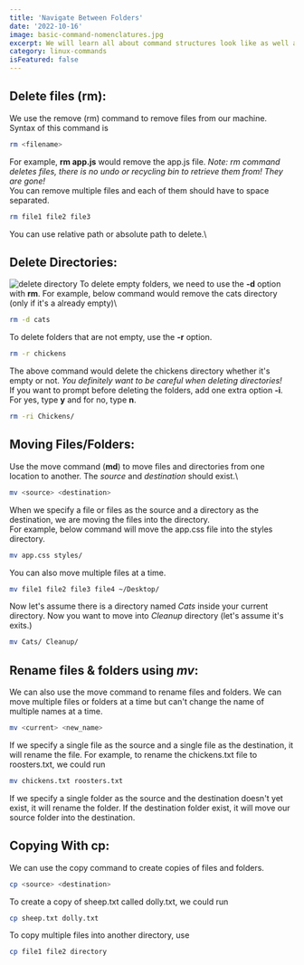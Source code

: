 ```yaml
---
title: 'Navigate Between Folders'
date: '2022-10-16'
image: basic-command-nomenclatures.jpg
excerpt: We will learn all about command structures look like as well as arguments and options. We also learn combining options and long form options and when what have to use! Also learn some commands.
category: linux-commands
isFeatured: false
---
```


## Delete files (**rm**):
We use the remove (rm) command to remove files from our machine. Syntax of this command is
```bash
rm <filename>
```
For example, **rm app.js** would remove the app.js file. *Note: rm command deletes files, there is no undo or recycling bin to retrieve them from! They are gone!*\
You can remove multiple files and each of them should have to space separated.
```bash
rm file1 file2 file3
```
You can use relative path or absolute path to delete.\

## Delete Directories:
![delete directory](https://assets.telegraphindia.com/telegraph/2020/Sep/1600593720_1shutterstock_406413301.jpg)
To delete empty folders, we need to use the **-d** option with **rm**. For example, below command would remove the cats directory (only if it's a already empty)\
```bash
rm -d cats
```
To delete folders that are not empty, use the **-r** option.
```bash
rm -r chickens
```
The above command would delete the chickens directory whether it's empty or not. *You definitely want to be careful when deleting directories!*\
If you want to prompt before deleting the folders, add one extra option **-i**. For yes, type **y** and for no, type **n**.
```bash
rm -ri Chickens/
```

## Moving Files/Folders:
Use the move command (**md**) to move files and directories from one location to another. The *source* and *destination* should exist.\
```bash
mv <source> <destination>
```
When we specify a file or files as the source and a directory as the destination, we are moving the files into the directory.\
For example, below command will move the app.css file into the styles directory.
```bash
mv app.css styles/
```
You can also move multiple files at a time.
```bash
mv file1 file2 file3 file4 ~/Desktop/
```
Now let's assume there is a directory named *Cats* inside your current directory. Now you want to move into *Cleanup* directory (let's assume it's exits.)
```bash
mv Cats/ Cleanup/
```

## Rename files & folders using *mv*:
We can also use the move command to rename files and folders. We can move multiple files or folders at a time but can't change the name of multiple names at a time.
```bash
mv <current> <new_name>
```
If we specify a single file as the source and a single file as the destination, it will rename the file. For example, to rename the chickens.txt file to roosters.txt, we could run
```bash
mv chickens.txt roosters.txt
```
If we specify a single folder as the source and the destination doesn't yet exist, it will rename the folder. If the destination folder exist, it will move our source folder into the destination.

## Copying With **cp**:
We can use the copy command to create copies of files and folders.
```bash
cp <source> <destination>
```
To create a copy of sheep.txt called dolly.txt, we could run
```bash
cp sheep.txt dolly.txt
```
To copy multiple files into another directory, use
```bash
cp file1 file2 directory
```